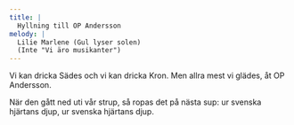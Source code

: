 ```yaml
---
title: |
  Hyllning till OP Andersson
melody: |
  Lilie Marlene (Gul lyser solen)
  (Inte "Vi äro musikanter")
---
```

Vi kan dricka Sädes 
och vi kan dricka Kron. 
Men allra mest vi glädes, 
åt OP Andersson.

När den gått ned uti vår strup, 
så ropas det på nästa sup: 
ur svenska hjärtans djup, 
ur svenska hjärtans djup.